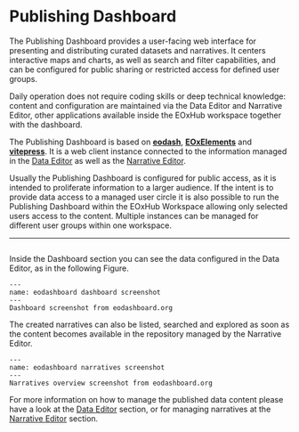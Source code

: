 # Publishing Dashboard

The Publishing Dashboard provides a user-facing web interface for presenting and distributing curated datasets and narratives. It centers interactive maps and charts, as well as search and filter capabilities, and can be configured for public sharing or restricted access for defined user groups. 

Daily operation does not require coding skills or deep technical knowledge: content and configuration are maintained via the Data Editor and Narrative Editor, other applications available inside the EOxHub workspace together with the dashboard.

The Publishing Dashboard is based on **[eodash](https://eodash.org/)**, **[EOxElements](https://eox-a.github.io/EOxElements/)** and **[vitepress](https://vitepress.dev/)**. It is a web client instance connected to the information managed in the [Data Editor](data_editor.md) as well as the [Narrative Editor](narrative_editor.md).

Usually the Publishing Dashboard is configured for public access, as it is intended to proliferate information to a larger audience.
If the intent is to provide data access to a managed user circle it is also possible to run the Publishing Dashboard within the EOxHub Workspace allowing only selected users access to the content. Multiple instances can be managed for different user groups within one workspace.

---

```{note} Like any other application the Publishing Dashboard might not be available in your EOxHub Workspace. Contact your workspace admin to change this. This application has special pricing (Dashboard as a Service) which can be explored at [EOxHub pricing page](https://hub.eox.at/pricing). 
```


Inside the Dashboard section you can see the data configured in the Data Editor, as in the following Figure.

```{figure} assets/eodash_instance.png
---
name: eodashboard dashboard screenshot
---
Dashboard screenshot from eodashboard.org
```

The created narratives can also be listed, searched and explored as soon as the content becomes available in the repository managed by the Narrative Editor.

```{figure} assets/narratives_overview.png
---
name: eodashboard narratives screenshot
---
Narratives overview screenshot from eodashboard.org
```

For more information on how to manage the published data content please have a look at the [Data Editor](data_editor.md) section, or for managing narratives at the [Narrative Editor](narrative_editor.md) section.